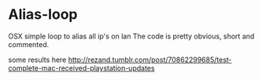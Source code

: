 Alias-loop
==========

OSX simple loop to alias all ip's on lan
The code is pretty obvious, short and commented.

some results here http://rezand.tumblr.com/post/70862299685/test-complete-mac-received-playstation-updates
